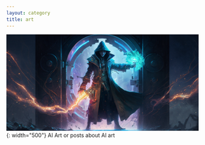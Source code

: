 ```yaml
---
layout: category
title: art
---
```


![](/assets/images/wizard.png){: width="500"}
AI Art or posts about AI art
